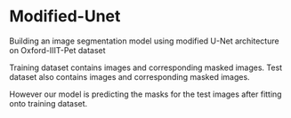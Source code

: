 # Modified-Unet
Building an image segmentation model using modified U-Net architecture on Oxford-IIIT-Pet dataset

Training dataset contains images and corresponding masked images. Test dataset also contains images and corresponding masked images. 

However our model is predicting the masks for the test images after fitting onto training dataset.
